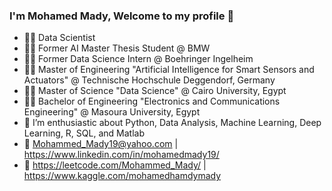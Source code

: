### I'm Mohamed Mady, Welcome to my profile 👋

- 👨‍💻 Data Scientist
- 👨‍💻 Former AI Master Thesis Student @ BMW
- 👨‍💻 Former Data Science Intern @ Boehringer Ingelheim
- 👨‍🎓 Master of Engineering "Artificial Intelligence for Smart Sensors and Actuators" @ Technische Hochschule Deggendorf, Germany
- 👨‍🎓 Master of Science "Data Science" @ Cairo University, Egypt
- 👨‍🎓 Bachelor of Engineering "Electronics and Communications Engineering" @ Masoura University, Egypt
- 🤠 I’m enthusiastic about Python, Data Analysis, Machine Learning, Deep Learning, R, SQL, and Matlab
- 💬 Mohammed_Mady19@yahoo.com | https://www.linkedin.com/in/mohamedmady19/
- 💬 https://leetcode.com/Mohammed_Mady/ | https://www.kaggle.com/mohamedhamdymady
